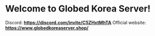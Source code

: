 # Welcome to Globed Korea Server!
Discord: **https://discord.com/invite/C5ZHxtMhTA**
Official website: **https://www.globedkoreaserver.shop/**
